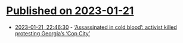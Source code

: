 # [Published on 2023-01-21](index.md)

* [2023-01-21, 22:46:30](https://news.ycombinator.com/item?id=34471503) - [‘Assassinated in cold blood’: activist killed protesting Georgia’s ‘Cop City’](https://www.theguardian.com/us-news/2023/jan/21/protester-killed-georgia-cop-city-police-shooting)
